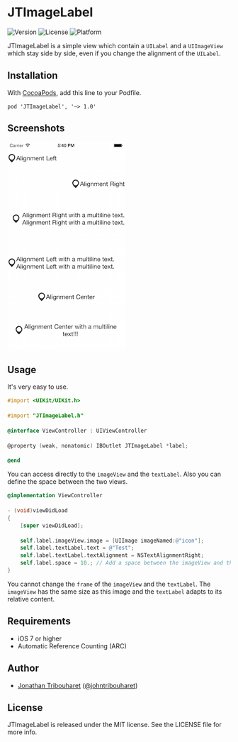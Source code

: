 JTImageLabel
============

![Version](https://img.shields.io/cocoapods/v/JTImageLabel.svg)
![License](https://img.shields.io/cocoapods/l/JTImageLabel.svg)
![Platform](https://img.shields.io/cocoapods/p/JTImageLabel.svg)

JTImageLabel is a simple view which contain a `UILabel` and a `UIImageView` which stay side by side, even if you change the alignment of the `UILabel`.

## Installation

With [CocoaPods](http://cocoapods.org/), add this line to your Podfile.

    pod 'JTImageLabel', '~> 1.0'

## Screenshots

![Example](./Screens/example.png "Example")


## Usage

It's very easy to use.

```objective-c
#import <UIKit/UIKit.h>

#import "JTImageLabel.h"

@interface ViewController : UIViewController

@property (weak, nonatomic) IBOutlet JTImageLabel *label;

@end
```

You can access directly to the `imageView` and the `textLabel`.
Also you can define the space between the two views.

```objective-c
@implementation ViewController

- (void)viewDidLoad
{
    [super viewDidLoad];

    self.label.imageView.image = [UIImage imageNamed:@"icon"];
    self.label.textLabel.text = @"Test";
    self.label.textLabel.textAlignment = NSTextAlignmentRight;
    self.label.space = 10.; // Add a space between the imageView and the textLabel
}
```

You cannot change the `frame` of the `imageView` and the `textLabel`. The `imageView` has the same size as this image and the `textLabel` adapts to its relative content.


## Requirements

- iOS 7 or higher
- Automatic Reference Counting (ARC)

## Author

- [Jonathan Tribouharet](https://github.com/jonathantribouharet) ([@johntribouharet](https://twitter.com/johntribouharet))

## License

JTImageLabel is released under the MIT license. See the LICENSE file for more info.
